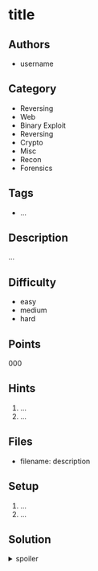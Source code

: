 # title

## Authors
* username

## Category
* Reversing
* Web
* Binary Exploit
* Reversing
* Crypto
* Misc
* Recon
* Forensics

## Tags
* ...

## Description
...

## Difficulty
* easy
* medium
* hard

## Points
000

## Hints
1. ...
1. ...

## Files
* filename: description

## Setup
1. ...
1. ...

## Solution
<details>
<summary>spoiler</summary>

### Idea
...

### Walkthrough
_Code can be found in `solve.py`_

### Description
Theres not too much to say, just swap the '+' for a '-'.


### Flag
`ATLASSIAN{rot_spu_tqv_urw_vsx_wty_xuz}`
</details>